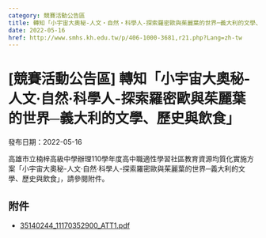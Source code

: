 ```yaml
---
category: 競賽活動公告區
title: 轉知「小宇宙大奧秘-人文‧自然‧科學人-探索羅密歐與茱麗葉的世界─義大利的文學、歷史與飲食」
date: 2022-05-16
href: http://www.smhs.kh.edu.tw/p/406-1000-3681,r21.php?Lang=zh-tw
---
```


# [競賽活動公告區] 轉知「小宇宙大奧秘-人文‧自然‧科學人-探索羅密歐與茱麗葉的世界─義大利的文學、歷史與飲食」

發布日期：2022-05-16

高雄市立楠梓高級中學辦理110學年度高中職適性學習社區教育資源均質化實施方案「小宇宙大奧秘-人文‧自然‧科學人-探索羅密歐與茱麗葉的世界─義大利的文學、歷史與飲食」，請參閱附件。

## 附件

- [35140244_11170352900_ATT1.pdf](https://www.smhs.kh.edu.tw/var/file/0/1000/attach/92/pta_3458_5428785_93078.pdf)
